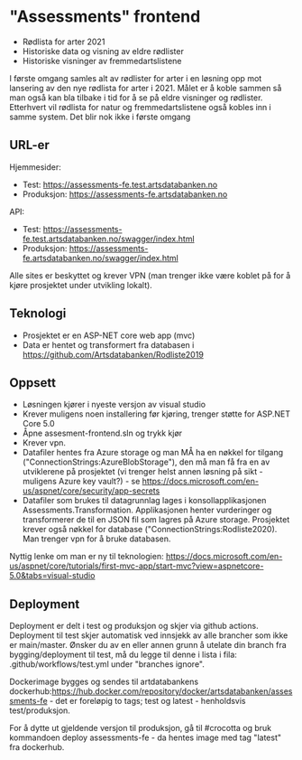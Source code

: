 # "Assessments" frontend
- Rødlista for arter 2021
- Historiske data og visning av eldre rødlister
- Historiske visninger av fremmedartslistene

I første omgang samles alt av rødlister for arter i en løsning opp mot lansering av den nye rødlista for arter i 2021. Målet er å koble sammen så man også kan bla tilbake i tid for å se på eldre visninger og rødlister. Etterhvert vil rødlista for natur og fremmedartslistene også kobles inn i samme system. Det blir nok ikke i første omgang

## URL-er

Hjemmesider:
 - Test: https://assessments-fe.test.artsdatabanken.no
 - Produksjon: https://assessments-fe.artsdatabanken.no

API:
 - Test: https://assessments-fe.test.artsdatabanken.no/swagger/index.html
 - Produksjon: https://assessments-fe.artsdatabanken.no/swagger/index.html

Alle sites er beskyttet og krever VPN (man trenger ikke være koblet på for å kjøre prosjektet under utvikling lokalt). 

## Teknologi
- Prosjektet er en ASP-NET core web app (mvc)
- Data er hentet og transformert fra databasen i https://github.com/Artsdatabanken/Rodliste2019 

## Oppsett
- Løsningen kjører i nyeste versjon av visual studio 
- Krever muligens noen installering før kjøring, trenger støtte for ASP.NET Core 5.0 
- Åpne assesment-frontend.sln og trykk kjør
- Krever vpn.
- Datafiler hentes fra Azure storage og man MÅ ha en nøkkel for tilgang ("ConnectionStrings:AzureBlobStorage"), den må man få fra en av utviklerene på prosjektet (vi trenger helst annen løsning på sikt - muligens Azure key vault?) - se https://docs.microsoft.com/en-us/aspnet/core/security/app-secrets
- Datafiler som brukes til datagrunnlag lages i konsollapplikasjonen Assessments.Transformation. Applikasjonen henter vurderinger og transformerer de til en JSON fil som lagres på Azure storage. Prosjektet krever også nøkkel for database ("ConnectionStrings:Rodliste2020). Man trenger vpn for å bruke databasen.

Nyttig lenke om man er ny til teknologien: https://docs.microsoft.com/en-us/aspnet/core/tutorials/first-mvc-app/start-mvc?view=aspnetcore-5.0&tabs=visual-studio

## Deployment
Deployment er delt i test og produksjon og skjer via github actions. Deployment til test skjer automatisk ved innsjekk av alle brancher som ikke er main/master. Ønsker du av en eller annen grunn å utelate din branch fra bygging/deployment til test, må du legge til denne i lista i fila: .github/workflows/test.yml under "branches ignore". 

Dockerimage bygges og sendes til artdatabankens dockerhub:https://hub.docker.com/repository/docker/artsdatabanken/assessments-fe - det er foreløpig to tags; test og latest - henholdsvis test/produksjon. 

For å dytte ut gjeldende versjon til produksjon, gå til #crocotta og bruk kommandoen deploy assessments-fe - da hentes image med tag "latest" fra dockerhub. 
